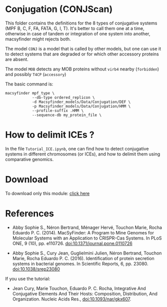 # Conjugation (CONJScan)

This folder contains the definitions for the 8 types of conjugative systems (MPF B, C, F, FA, FATA, G, I, T). It's better to call them one at a time, otherwise in case of tandem or integration of one system into another, macsyfinder might rejects both.

The model `CONJ` is a model that is called by other models, but one can use it to detect systems that are degraded or for which other accessory proteins are absent.

The model `MOB` detects any MOB proteins without `virb4` nearby (`forbidden`) and possibly `T4CP` (`accessory`)

The basic command is:

    macsyfinder mpf_type \
                --db-type ordered_replicon \
                -d Macsyfinder_models/Data/Conjugation/DEF \
                -p Macsyfinder_models/Data/Conjugation/HMM \
                --profile-suffix .HMM \
                --sequence-db my_protein_file \

# How to delimit ICEs ?

In the file `Tutorial_ICE.ipynb`, one can find how to detect conjugative systems in different chromosomes (or ICEs), and how to delimit them using comparative genomics.

# Download

To download only this module: [click here](https://minhaskamal.github.io/DownGit/#/home?url=https://github.com/gem-pasteur/Macsyfinder_models/tree/master/models/Conjugation)

# References

- Abby Sophie S., Néron Bertrand, Ménager Hervé, Touchon Marie, Rocha Eduardo P. C. (2014). MacSyFinder: A Program to Mine Genomes for Molecular Systems with an Application to CRISPR-Cas Systems. In PLoS ONE, 9 (10), pp. e110726. [doi:10.1371/journal.pone.0110726](http://dx.doi.org/10.1371/journal.pone.0110726)

- Abby Sophie S., Cury Jean, Guglielmini Julien, Néron Bertrand, Touchon Marie, Rocha Eduardo P. C. (2016). Identification of protein secretion systems in bacterial genomes. In Scientific Reports, 6, pp. 23080. [doi:10.1038/srep23080](http://dx.doi.org/10.1038/srep23080)

If you use the tutorial:

- Jean Cury, Marie Touchon, Eduardo P. C. Rocha, Integrative And Conjugative Elements And Their Hosts: Composition, Distribution, And Organization. Nucleic Acids Res., [doi:10.1093/nar/gkx607](https://doi.org/10.1093/nar/gkx607).
